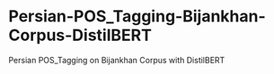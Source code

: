 # Persian-POS_Tagging-Bijankhan-Corpus-DistilBERT
Persian POS_Tagging on Bijankhan Corpus with DistilBERT
